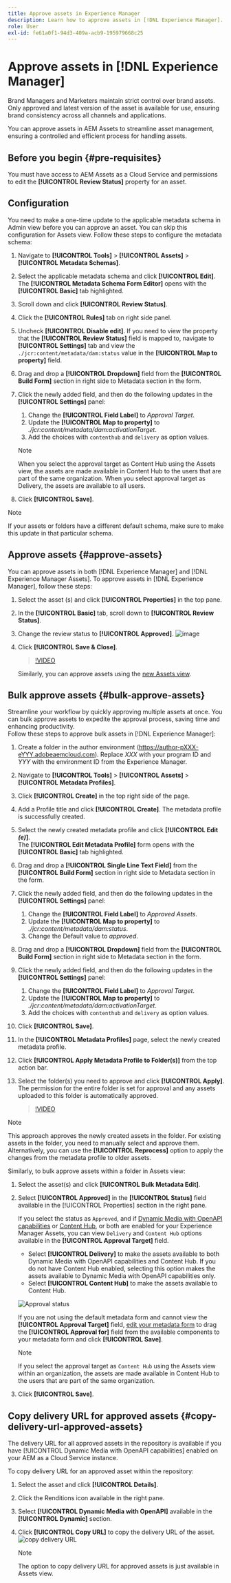```yaml
---
title: Approve assets in Experience Manager
description: Learn how to approve assets in [!DNL Experience Manager].
role: User
exl-id: fe61a0f1-94d3-409a-acb9-195979668c25
---
```

# Approve assets in [!DNL Experience Manager]

Brand Managers and Marketers maintain strict control over brand assets. Only approved and latest version of the asset is available for use, ensuring brand consistency across all channels and applications. 

You can approve assets in AEM Assets to streamline asset management, ensuring a controlled and efficient process for handling assets.

## Before you begin {#pre-requisites}

You must have access to AEM Assets as a Cloud Service and permissions to edit the **[!UICONTROL Review Status]** property for an asset.

## Configuration 

You need to make a one-time update to the applicable metadata schema in Admin view before you can approve an asset. You can skip this configuration for Assets view. Follow these steps to configure the metadata schema:

1. Navigate to **[!UICONTROL Tools]** > **[!UICONTROL Assets]** > **[!UICONTROL Metadata Schemas]**.
1. Select the applicable metadata schema and click **[!UICONTROL Edit]**. <br>The **[!UICONTROL Metadata Schema Form Editor]** opens with the **[!UICONTROL Basic]** tab highlighted. 
1. Scroll down and click **[!UICONTROL Review Status]**.
1. Click the **[!UICONTROL Rules]** tab on right side panel.
1. Uncheck **[!UICONTROL Disable edit]**.
  If you need to view the property that the **[!UICONTROL Review Status]** field is mapped to, navigate to **[!UICONTROL Settings]** tab and view the `./jcr:content/metadata/dam:status` value in the **[!UICONTROL Map to property]** field.
1. Drag and drop a **[!UICONTROL Dropdown]** field from the **[!UICONTROL Build Form]** section in right side to Metadata section in the form.
1. Click the newly added field, and then do the following updates in the **[!UICONTROL Settings]** panel:
    1. Change the **[!UICONTROL Field Label]** to _Approval Target_.
    1. Update the **[!UICONTROL Map to property]** to _./jcr:content/metadata/dam:activationTarget_. 
    1. Add the choices with `contenthub` and `delivery` as option values.

   >[!NOTE]
   >
   >When you select the approval target as Content Hub using the Assets view, the assets are made available in Content Hub to the users that are part of the same organization. When you select approval target as Delivery, the assets are available to all users.
   
1. Click **[!UICONTROL Save]**.

  >[!NOTE]
  >
  >If your assets or folders have a different default schema, make sure to make this update in that particular schema.
  
## Approve assets {#approve-assets}

You can approve assets in both [!DNL Experience Manager] and [!DNL Experience Manager Assets]. To approve assets in [!DNL Experience Manager], follow these steps:

1. Select the asset (s) and click **[!UICONTROL Properties]** in the top pane.
1. In the **[!UICONTROL Basic]** tab, scroll down to **[!UICONTROL Review Status]**.
1. Change the review status to **[!UICONTROL Approved]**.
 ![image](/help/assets/assets/approve-old-ui.png)
1. Click **[!UICONTROL Save & Close]**. 

   >[!VIDEO](https://video.tv.adobe.com/v/3427430)

   Similarly, you can approve assets using the [new Assets view](/help/assets/manage-organize-assets-view.md).

## Bulk approve assets {#bulk-approve-assets}

Streamline your workflow by quickly approving multiple assets at once. You can bulk approve assets to expedite the approval process, saving time and enhancing productivity.
<br>Follow these steps to approve bulk assets in [!DNL Experience Manager]:

1. Create a folder in the author environment (https://author-pXXX-eYYY.adobeaemcloud.com). Replace _XXX_ with your program ID and _YYY_ with the environment ID from the Experience Manager.
1. Navigate to **[!UICONTROL Tools]** > **[!UICONTROL Assets]** > **[!UICONTROL Metadata Profiles]**.
1. Click **[!UICONTROL Create]** in the top right side of the page.
1. Add a Profile title and click **[!UICONTROL Create]**. The metadata profile is successfully created.
1. Select the newly created metadata profile and click **[!UICONTROL Edit _(e)_]**. <br>The **[!UICONTROL Edit Metadata Profile]** form opens with the **[!UICONTROL Basic]** tab highlighted. 
1. Drag and drop a **[!UICONTROL Single Line Text Field]** from the **[!UICONTROL Build Form]** section in right side to Metadata section in the form.
1. Click the newly added field, and then do the following updates in the **[!UICONTROL Settings]** panel:
    1. Change the **[!UICONTROL Field Label]** to _Approved Assets_.
    1. Update the **[!UICONTROL Map to property]** to _./jcr:content/metadata/dam:status_. 
    1. Change the Default value to _approved_.

1. Drag and drop a **[!UICONTROL Dropdown]** field from the **[!UICONTROL Build Form]** section in right side to Metadata section in the form.
1. Click the newly added field, and then do the following updates in the **[!UICONTROL Settings]** panel:
    1. Change the **[!UICONTROL Field Label]** to _Approval Target_.
    1. Update the **[!UICONTROL Map to property]** to _./jcr:content/metadata/dam:activationTarget_. 
    1. Add the choices with `contenthub` and `delivery` as option values.    
1. Click **[!UICONTROL Save]**.
1. In the **[!UICONTROL Metadata Profiles]** page, select the newly created metadata profile.
1. Click **[!UICONTROL Apply Metadata Profile to Folder(s)]** from the top action bar.
1. Select the folder(s) you need to approve and click **[!UICONTROL Apply]**.
<br> The permission for the entire folder is set for approval and any assets uploaded to this folder is automatically approved.
   
   >[!VIDEO](https://video.tv.adobe.com/v/3427431)

>[!NOTE]
> 
>This approach approves the newly created assets in the folder. For existing assets in the folder, you need to manually select and approve them. <br> Alternatively, you can use the **[!UICONTROL Reprocess]** option to apply the changes from the metadata profile to older assets.

Similarly, to bulk approve assets within a folder in Assets view:

1. Select the asset(s) and click **[!UICONTROL Bulk Metadata Edit]**.

1. Select **[!UICONTROL Approved]** in the **[!UICONTROL Status]** field available in the [!UICONTROL Properties] section in the right pane.

   If you select the status as `Approved`, and if [Dynamic Media with OpenAPI capabilities](/help/assets/dynamic-media-open-apis-overview.md) or [Content Hub](/help/assets/product-overview.md), or both are enabled for your Experience Manager Assets, you can view `Delivery` and `Content Hub` options available in the **[!UICONTROL Approval Target]** field. 
   
   * Select **[!UICONTROL Delivery]** to make the assets available to both Dynamic Media with OpenAPI capabilities and Content Hub. If you do not have Content Hub enabled, selecting this option makes the assets available to Dynamic Media with OpenAPI capabilities only.
   * Select **[!UICONTROL Content Hub]** to make the assets available to Content Hub.

    ![Approval status](/help/assets/assets/approval-status-delivery.png)

   If you are not using the default metadata form and cannot view the **[!UICONTROL Approval Target]** field, [edit your metadata form](/help/assets/metadata-assets-view.md#metadata-forms) to drag the **[!UICONTROL Approval for]** field from the available components to your metadata form and click **[!UICONTROL Save]**.

   >[!NOTE]
   >
   >If you select the approval target as `Content Hub` using the Assets view within an organization, the assets are made available in Content Hub to the users that are part of the same organization.

1. Click **[!UICONTROL Save]**.

## Copy delivery URL for approved assets {#copy-delivery-url-approved-assets}

The delivery URL for all approved assets in the repository is available if you have [!UICONTROL Dynamic Media with OpenAPI capabilities] enabled on your AEM as a Cloud Service instance.

To copy delivery URL for an approved asset within the repository:

1. Select the asset and click **[!UICONTROL Details]**.

1. Click the Renditions icon available in the right pane.

1. Select **[!UICONTROL Dynamic Media with OpenAPI]** available in the **[!UICONTROL Dynamic]** section.

1. Click **[!UICONTROL Copy URL]** to copy the delivery URL of the asset.
   ![copy delivery URL](/help/assets/assets/copy-delivery-url.png)

   >[!NOTE]
   >
   >The option to copy delivery URL for approved assets is just available in Assets view.
